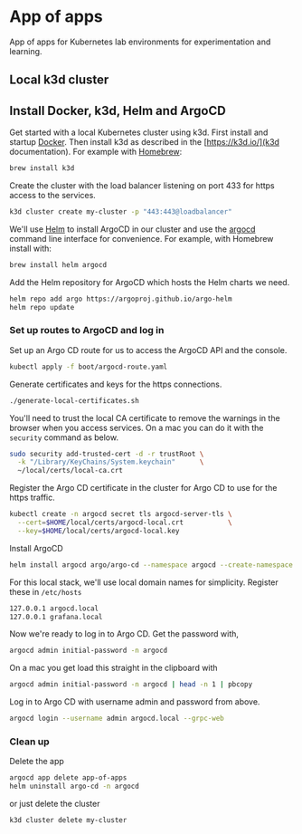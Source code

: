 # App of apps

App of apps for Kubernetes lab environments for experimentation and learning.

## Local k3d cluster

## Install Docker, k3d, Helm and ArgoCD

Get started with a local Kubernetes cluster using k3d. First install and startup
[Docker](https://docs.docker.com/engine/install/). Then install k3d as described
in the [https://k3d.io/](k3d documentation). For example with
[Homebrew](https://brew.sh/):

```sh
brew install k3d
```

Create the cluster with the load balancer listening on port 433 for https
access to the services.

```sh
k3d cluster create my-cluster -p "443:443@loadbalancer"
```

We'll use [Helm](https://helm.sh/) to install ArgoCD in our cluster and use the [argocd](https://argo-cd.readthedocs.io/en/stable/getting_started/#2-download-argo-cd-cli) command
line interface for convenience. For example, with Homebrew install with:

```sh
brew install helm argocd
```

Add the Helm repository for ArgoCD which hosts the Helm charts we need.

```sh
helm repo add argo https://argoproj.github.io/argo-helm
helm repo update
```

### Set up routes to ArgoCD and log in

Set up an Argo CD route for us to access the ArgoCD API and the console.

```sh
kubectl apply -f boot/argocd-route.yaml
```

Generate certificates and keys for the https connections.

```sh
./generate-local-certificates.sh
```

You'll need to trust the local CA certificate to remove the warnings in the
browser when you access services. On a mac you can do it with the `security`
command as below.

```sh
sudo security add-trusted-cert -d -r trustRoot \
  -k "/Library/KeyChains/System.keychain"      \
  ~/local/certs/local-ca.crt
```

Register the Argo CD certificate in the cluster for Argo CD to use for the https
traffic.

```sh
kubectl create -n argocd secret tls argocd-server-tls \
  --cert=$HOME/local/certs/argocd-local.crt           \
  --key=$HOME/local/certs/argocd-local.key
```

Install ArgoCD

```sh
helm install argocd argo/argo-cd --namespace argocd --create-namespace
```

For this local stack, we'll use local domain names for simplicity. Register these in `/etc/hosts`

```sh
127.0.0.1 argocd.local
127.0.0.1 grafana.local
```

Now we're ready to log in to Argo CD. Get the password with,

```sh
argocd admin initial-password -n argocd
```

On a mac you get load this straight in the clipboard with

```sh
argocd admin initial-password -n argocd | head -n 1 | pbcopy
```

Log in to Argo CD with username admin and password from above.

```sh
argocd login --username admin argocd.local --grpc-web
```




### Clean up

Delete the app

```sh
argocd app delete app-of-apps
helm uninstall argo-cd -n argocd
```

or just delete the cluster

```sh
k3d cluster delete my-cluster
```
